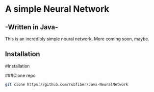 <h1 class="Title">A simple Neural Network</h1>
<h2 class="text">-Written in Java-</h2>
<p class="text">
This is an incredibly simple neural network. More coming soon, maybe.
</p>
<h2>
  Installation
</h2>
#Installation

###Clone repo
```bash
git clone https://github.com/rubfiber/Java-NeuralNetwork
```

